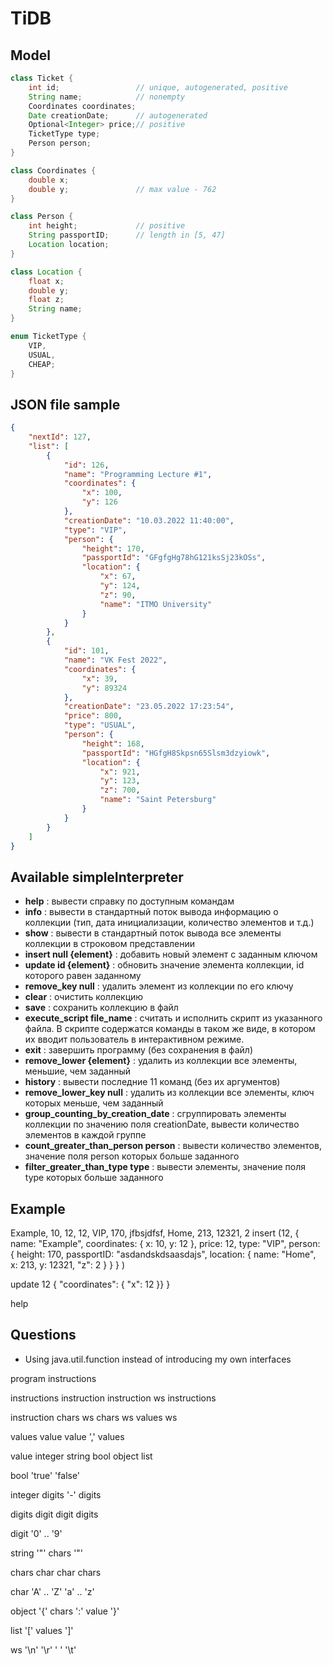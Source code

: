 # TiDB

## Model
```java
class Ticket {
    int id;                 // unique, autogenerated, positive
    String name;            // nonempty
    Coordinates coordinates;
    Date creationDate;      // autogenerated
    Optional<Integer> price;// positive
    TicketType type;
    Person person;
}

class Coordinates {
    double x;
    double y;               // max value - 762
}

class Person {
    int height;             // positive
    String passportID;      // length in [5, 47]
    Location location;
}

class Location {
    float x;
    double y;
    float z;
    String name;
}

enum TicketType {
    VIP,
    USUAL,
    CHEAP;
}
```


## JSON file sample
```json
{
    "nextId": 127,
    "list": [
        {
            "id": 126,
            "name": "Programming Lecture #1",
            "coordinates": {
                "x": 100,
                "y": 126
            },
            "creationDate": "10.03.2022 11:40:00",
            "type": "VIP",
            "person": {
                "height": 170,
                "passportId": "GFgfgHg78hG121ksSj23kOSs",
                "location": {
                    "x": 67,
                    "y": 124,
                    "z": 90,
                    "name": "ITMO University"
                }
            }
        },
        {
            "id": 101,
            "name": "VK Fest 2022",
            "coordinates": {
                "x": 39,
                "y": 89324
            },
            "creationDate": "23.05.2022 17:23:54",
            "price": 800,
            "type": "USUAL",
            "person": {
                "height": 168,
                "passportId": "HGfgH8Skpsn65Slsm3dzyiowk",
                "location": {
                    "x": 921,
                    "y": 123,
                    "z": 700,
                    "name": "Saint Petersburg"
                }
            }
        }
    ]
}
```
## Available simpleInterpreter
- **help** : вывести справку по доступным командам
- **info** : вывести в стандартный поток вывода информацию о коллекции (тип, дата инициализации, количество элементов и т.д.)
- **show** : вывести в стандартный поток вывода все элементы коллекции в строковом представлении
- **insert null {element}** : добавить новый элемент с заданным ключом
- **update id {element}** : обновить значение элемента коллекции, id которого равен заданному
- **remove_key null** : удалить элемент из коллекции по его ключу
- **clear** : очистить коллекцию
- **save** : сохранить коллекцию в файл
- **execute_script file_name** : считать и исполнить скрипт из указанного файла. В скрипте содержатся команды в таком же виде, в котором их вводит пользователь в интерактивном режиме.
- **exit** : завершить программу (без сохранения в файл)
- **remove_lower {element}** : удалить из коллекции все элементы, меньшие, чем заданный
- **history** : вывести последние 11 команд (без их аргументов)
- **remove_lower_key null** : удалить из коллекции все элементы, ключ которых меньше, чем заданный
- **group_counting_by_creation_date** : сгруппировать элементы коллекции по значению поля creationDate, вывести количество элементов в каждой группе
- **count_greater_than_person person** : вывести количество элементов, значение поля person которых больше заданного
- **filter_greater_than_type type** : вывести элементы, значение поля type которых больше заданного

## Example
Example, 10, 12, 12, VIP, 170, jfbsjdfsf, Home, 213, 12321, 2
insert (12, {
    name: "Example",
    coordinates: { x: 10, y: 12 },
    price: 12,
    type: "VIP",
    person: {
        height: 170,
        passportID: "asdandskdsaasdajs",
        location: { name: "Home",
            x: 213, y: 12321, "z": 2
        }
    }
}
)

update 12 {
    "coordinates": { "x": 12 }}
}

help

## Questions
- Using java.util.function instead of introducing my own interfaces

program
    instructions

instructions
    instruction
    instruction ws instructions

instruction
    chars ws
    chars ws values ws

values
    value
    value ',' values

value
    integer
    string
    bool
    object
    list

bool
    'true'
    'false'

integer
    digits
    '-' digits

digits
    digit
    digit digits

digit
    '0' .. '9'

string
    '"' chars '"'

chars
    char
    char chars

char
    'A' .. 'Z'
    'a' .. 'z'

object
    '{' chars ':' value '}'

list
    '\[' values '\]'

ws
    '\n'
    '\r'
    ' '
    '\t'
